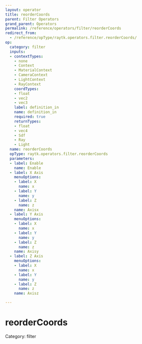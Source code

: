 ```yaml
---
layout: operator
title: reorderCoords
parent: Filter Operators
grand_parent: Operators
permalink: /reference/operators/filter/reorderCoords
redirect_from:
  - /reference/opType/raytk.operators.filter.reorderCoords/
op:
  category: filter
  inputs:
  - contextTypes:
    - none
    - Context
    - MaterialContext
    - CameraContext
    - LightContext
    - RayContext
    coordTypes:
    - float
    - vec2
    - vec3
    label: definition_in
    name: definition_in
    required: true
    returnTypes:
    - float
    - vec4
    - Sdf
    - Ray
    - Light
  name: reorderCoords
  opType: raytk.operators.filter.reorderCoords
  parameters:
  - label: Enable
    name: Enable
  - label: X Axis
    menuOptions:
    - label: X
      name: x
    - label: Y
      name: y
    - label: Z
      name: z
    name: Axisx
  - label: Y Axis
    menuOptions:
    - label: X
      name: x
    - label: Y
      name: y
    - label: Z
      name: z
    name: Axisy
  - label: Z Axis
    menuOptions:
    - label: X
      name: x
    - label: Y
      name: y
    - label: Z
      name: z
    name: Axisz

---
```


# reorderCoords

Category: filter


